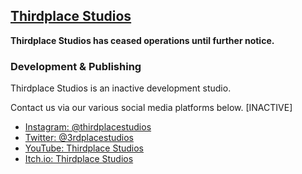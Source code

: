 ## [Thirdplace Studios](thirdplacestudios.ga) ##

**Thirdplace Studios has ceased operations until further notice.**

### Development & Publishing ###

Thirdplace Studios is an inactive development studio.

Contact us via our various social media platforms below. [INACTIVE]
  - [Instagram: @thirdplacestudios](https://instagram.com/thirdplacestudios)
  - [Twitter: @3rdplacestudios](https://twitter.com/3rdplacestudios)
  - [YouTube: Thirdplace Studios](https://youtube.com/channel/UCs6ZlkHkCh2-ly2bgiKgR2Q)
  - [Itch.io: Thirdplace Studios](https://thirdplacestudios.itch.io)
